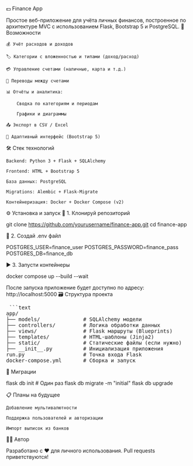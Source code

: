 💵 Finance App

Простое веб-приложение для учёта личных финансов, построенное по архитектуре MVC с использованием Flask, Bootstrap 5 и PostgreSQL.
🚀 Возможности

    💰 Учёт расходов и доходов

    🏷 Категории с вложенностью и типами (доход/расход)

    💳 Управление счетами (наличные, карта и т.д.)

    🔄 Переводы между счетами

    📊 Отчёты и аналитика:

        Сводка по категориям и периодам

        Графики и диаграммы

    📤 Экспорт в CSV / Excel

    🌙 Адаптивный интерфейс (Bootstrap 5)

🛠 Стек технологий

    Backend: Python 3 + Flask + SQLAlchemy

    Frontend: HTML + Bootstrap 5

    База данных: PostgreSQL

    Migrations: Alembic + Flask-Migrate

    Контейнеризация: Docker + Docker Compose (v2)

⚙️ Установка и запуск
📁 1. Клонируй репозиторий

git clone https://github.com/yourusername/finance-app.git
cd finance-app

🐳 2. Создай .env файл

POSTGRES_USER=finance_user
POSTGRES_PASSWORD=finance_pass
POSTGRES_DB=finance_db

▶️ 3. Запусти контейнеры

docker compose up --build --wait

После запуска приложение будет доступно по адресу:
http://localhost:5000
🗃 Структура проекта
<pre> ```text
app/
├── models/              # SQLAlchemy модели
├── controllers/         # Логика обработки данных
├── views/               # Flask маршруты (Blueprints)
├── templates/           # HTML-шаблоны (Jinja2)
├── static/              # Статические файлы (если нужно)
├── __init__.py          # Инициализация приложения
run.py                   # Точка входа Flask
docker-compose.yml       # Сборка и запуск
</pre>
🧪 Миграции

flask db init          # Один раз
flask db migrate -m "initial"
flask db upgrade

📋 Планы на будущее

    Добавление мультивалютности

    Поддержка пользователей и авторизации

    Импорт выписок из банков

🧑‍💻 Автор

Разработано с ❤️ для личного использования.
Pull requests приветствуются!

